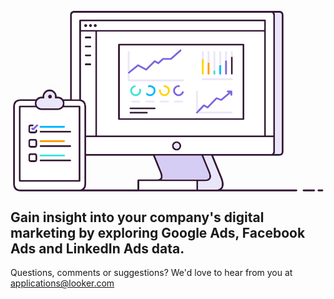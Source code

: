 <svg x="0px" y="0px" viewBox="0 0 870 500">
  <g transform="matrix( 1, 0, 0, 1, 0,0) ">
    <g>
      <g id="Layer0_0_FILL">
        <path fill="#351936" d="M753.9,13.7c0-7.9-4-11.9-11.9-11.9H176.6c-7.9,0-11.9,3.9-11.9,11.9v232.1h-19.4c-0.4-0.5-0.9-1-1.4-1.6 c-3.6-3.6-7.9-5.4-13-5.4h-3.2c0-0.1,0-0.2,0-0.3c0-5.4-1.9-10-5.8-13.8h-0.1c-3.8-3.9-8.4-5.8-13.8-5.8 c-5.4,0-10.1,1.9-13.8,5.8c-3.8,3.8-5.7,8.4-5.8,13.8c0,0.1,0,0.2,0,0.3h-3.2c-5,0-9.4,1.8-13,5.4c-0.5,0.5-1,1-1.4,1.6H28.5 c-14.1,0-21.1,7.1-21.2,21.2v211.9c0,14.1,7,21.1,21.1,21.1l324.5,0c0.1,0,0.2,0,0.3,0h214.1c0,0,0.1,0,0.1,0c0.2,0,0.4,0,0.6,0 h221.5c0.7,0,1.3-0.2,1.8-0.8c0.5-0.5,0.7-1.1,0.7-1.8c0-0.7-0.3-1.3-0.8-1.8c-0.5-0.5-1.1-0.7-1.8-0.8H583 c1.7-1.5,3-3.2,3.9-5.4c2.9-6,2.2-14.8-2-26.3c0,0,0-0.1,0-0.1l-25-61.3H742c7.9,0,11.9-3.9,11.9-11.8V13.7 M513.2,472.3V495 H355.6v-22.7h49.6c0,0,0.1,0,0.1,0H513.2 M730.5,13.7c0-2.8-0.5-5.1-1.5-6.9h13c4.6,0,6.9,2.3,6.9,6.9v376.4 c0,4.5-2.3,6.8-6.9,6.8h-13c1-1.8,1.5-4.1,1.5-6.8V13.7 M700.5,30.8v23.4H194.9V30.8H700.5 M700.5,59.2v286.4H239.2V59.2H700.5 M582.3,487.5c-2.2,4.5-7,7-14.5,7.4c-0.2,0-0.4,0-0.6,0h-49v-22.7H539c0,0,0.1,0,0.1,0c7.5-0.3,12.2-2.9,14-7.7 c1.9-4.3,1.2-10.6-2.1-18.9h0L533,402h21.3l25.9,63.1l-0.1-0.1C583.7,474.9,584.5,482.4,582.3,487.5 M546.3,447.6 c2.7,6.6,3.5,11.7,2.2,15.1c-1.4,2.9-4.6,4.4-9.6,4.6h-121c0.6-0.8,1.1-1.7,1.5-2.7c1.9-4.3,1.2-10.6-2.3-18.9h0L399.2,402h128.3 L546.3,447.6 M718.7,6.8c4.6,0,6.8,2.3,6.8,6.9v331.9h-20.1V28.3c0-0.7-0.2-1.3-0.7-1.8c-0.5-0.5-1.1-0.8-1.8-0.8H192.4 c-0.7,0-1.3,0.2-1.8,0.8c-0.5,0.5-0.7,1.1-0.8,1.8v217.6c-0.7,0-1.3-0.1-2.1-0.1h-18.1V13.7c0-4.6,2.3-6.9,6.9-6.9H718.7 M725.5,350.6v39.5c0,4.5-2.3,6.8-6.8,6.8H208.9v-46.4H725.5 M194.9,59.2h39.3v286.4h-25.3V267c0-11.5-4.7-18.4-14.1-20.5V59.2 M208.9,478.9V402h184.8l18.8,45.6c2.7,6.6,3.5,11.7,2.3,15.1c-1.4,2.8-4.5,4.4-9.5,4.6c0,0-0.1,0-0.1,0h-52 c-0.7,0-1.3,0.2-1.8,0.8c-0.5,0.5-0.8,1.1-0.8,1.8V495l-147.3,0C207.1,491.5,208.9,486.1,208.9,478.9 M125.1,243.9h5.9 c2.6,0,4.9,0.6,7,1.9c0.9,0.5,1.7,1.2,2.4,1.9v0.1c0.9,0.9,1.7,1.9,2.3,3c1.1,1.9,1.6,4.1,1.6,6.4v0c0,2.2-0.5,4.2-1.4,6 c-0.6,1.2-1.4,2.4-2.5,3.5c-0.6,0.6-1.2,1.1-1.8,1.5c-2.2,1.6-4.8,2.4-7.7,2.4H85.3c-2.9,0-5.4-0.8-7.7-2.4 c-0.6-0.5-1.2-1-1.8-1.5c-1.1-1.1-1.9-2.2-2.6-3.5c-0.9-1.8-1.3-3.8-1.3-6v0c0-2.4,0.5-4.5,1.6-6.4c0.6-1.1,1.3-2.1,2.3-3 l0.1-0.1c0.8-0.8,1.6-1.4,2.4-1.9c2.1-1.3,4.4-1.9,7-1.9h5.9c0.5,0,1-0.1,1.3-0.4c0.4-0.3,0.7-0.6,1-1.1c0.2-0.5,0.3-0.9,0.2-1.4 c-0.1-0.8-0.2-1.6-0.2-2.4c0-4,1.4-7.4,4.3-10.3v-0.1c2.8-2.9,6.3-4.3,10.3-4.3c4,0,7.4,1.4,10.3,4.3v0.1 c2.9,2.8,4.3,6.3,4.3,10.3c0,0.9,0,1.7-0.2,2.4c-0.1,0.5,0,0.9,0.2,1.4c0.2,0.4,0.5,0.8,0.9,1.1 C124.1,243.7,124.6,243.9,125.1,243.9 M149.3,257.3c0-2.3-0.4-4.5-1.1-6.4h39.6c0.7,0,1.4,0,2.1,0.1c1.8,0.1,3.5,0.5,5,0.9 c6.1,2,9.1,7.1,9.1,15.2v211.9c0,10.5-5.1,15.9-15.3,16.1H28.4c-10.7,0-16-5.4-16-16.1V267c0-10.8,5.4-16.2,16.2-16.2h39.6 c-0.7,2-1.1,4.1-1.1,6.4v0c0,2.1,0.3,4.1,0.9,6H25.5c-0.7,0-1.3,0.3-1.8,0.8c-0.5,0.5-0.8,1.1-0.8,1.8v205.5 c0,0.7,0.2,1.3,0.8,1.8c0.5,0.5,1.1,0.7,1.8,0.7h165.1c0.7,0,1.3-0.2,1.8-0.7c0.5-0.5,0.7-1.1,0.7-1.8V265.8 c0-0.7-0.2-1.3-0.7-1.8c-0.5-0.5-1.1-0.8-1.8-0.8h-42.3C149,261.4,149.3,259.4,149.3,257.3L149.3,257.3 M143.9,270.3L143.9,270.3 c0.7-0.7,1.2-1.3,1.8-2h42.6v200.5H28V268.3h42.5c0.5,0.7,1.1,1.4,1.8,2c3.6,3.6,7.9,5.4,13,5.4h45.6 C136.1,275.7,140.4,273.9,143.9,270.3 M164.9,417.5c0.7,0,1.3-0.2,1.8-0.7c0.5-0.5,0.7-1.1,0.7-1.8c0-0.7-0.2-1.3-0.7-1.8 c-0.5-0.5-1.1-0.7-1.8-0.8h-82c-0.7,0-1.3,0.3-1.8,0.8c-0.5,0.5-0.8,1-0.8,1.8c0,0.7,0.3,1.3,0.8,1.8c0.5,0.5,1.1,0.7,1.8,0.7 H164.9 M82.9,372.8c-0.7,0-1.3,0.3-1.8,0.8c-0.5,0.5-0.8,1.1-0.8,1.8s0.3,1.3,0.8,1.8c0.5,0.5,1.1,0.7,1.8,0.7h82 c0.7,0,1.3-0.2,1.8-0.7c0.5-0.5,0.7-1.1,0.7-1.8s-0.2-1.3-0.7-1.8c-0.5-0.5-1.1-0.8-1.8-0.8H82.9 M82.9,333 c-0.7,0-1.3,0.3-1.8,0.8c-0.5,0.5-0.8,1.1-0.8,1.8c0,0.7,0.3,1.3,0.8,1.8c0.5,0.5,1.1,0.7,1.8,0.7h82c0.7,0,1.3-0.2,1.8-0.7 c0.5-0.5,0.7-1.1,0.7-1.8c0-0.7-0.2-1.3-0.7-1.8c-0.5-0.5-1.1-0.8-1.8-0.8H82.9 M66.7,395H56.5c-4.8,0-7.2,2.4-7.2,7.1v10.2 c0,4.8,2.4,7.2,7.2,7.2h10.2c4.8,0,7.2-2.4,7.2-7.2v-10.2C73.8,397.3,71.5,395,66.7,395 M66.7,400c1.4,0,2.2,0.7,2.2,2.1v10.2 c0,1.5-0.7,2.2-2.2,2.2H56.5c-1.5,0-2.2-0.7-2.2-2.2v-10.2c0-1.4,0.7-2.1,2.2-2.1H66.7 M73.8,362.4c0-4.8-2.4-7.1-7.2-7.1H56.5 c-4.8,0-7.2,2.4-7.2,7.1v10.2c0,4.8,2.4,7.2,7.2,7.2h10.2c4.8,0,7.2-2.4,7.2-7.2V362.4 M66.7,360.3c1.4,0,2.2,0.7,2.2,2.1v10.2 c0,1.5-0.7,2.2-2.2,2.2H56.5c-1.5,0-2.2-0.7-2.2-2.2v-10.2c0-1.4,0.7-2.1,2.2-2.1H66.7 M63.1,316.3c-0.5-0.5-1.1-0.8-1.8-0.8 h-4.8c-4.8,0-7.2,2.4-7.2,7.2V333c0,4.8,2.4,7.1,7.2,7.1h10.2c4.8,0,7.2-2.4,7.2-7.1v-1c0-0.7-0.2-1.3-0.7-1.8 c-0.5-0.5-1.1-0.8-1.8-0.8s-1.3,0.3-1.8,0.8c-0.5,0.5-0.8,1.1-0.8,1.8v1c0,1.4-0.7,2.1-2.2,2.1H56.5c-1.5,0-2.2-0.7-2.2-2.1 v-10.3c0-1.4,0.7-2.2,2.2-2.2h4.8c0.7,0,1.3-0.2,1.8-0.7c0.5-0.5,0.7-1.1,0.7-1.8C63.8,317.4,63.6,316.8,63.1,316.3 M109.1,233.1 c-1.5,0-2.8,0.5-3.9,1.5c-1,1.1-1.5,2.4-1.5,3.9c0,1.5,0.5,2.8,1.5,3.9c1.1,1.1,2.4,1.6,3.9,1.6c1.5,0,2.8-0.5,3.8-1.6 c1.1-1,1.6-2.3,1.6-3.9c0-1.5-0.5-2.8-1.6-3.9C111.9,233.6,110.6,233.1,109.1,233.1 M222.3,147.6c-0.5-0.5-1.1-0.8-1.8-0.8h-12.8 c-0.7,0-1.3,0.3-1.8,0.8c-0.5,0.5-0.8,1.1-0.8,1.8s0.3,1.3,0.8,1.8c0.5,0.5,1.1,0.7,1.8,0.7h12.8c0.7,0,1.3-0.2,1.8-0.7 c0.5-0.5,0.7-1.1,0.7-1.8S222.8,148.1,222.3,147.6 M207.8,122.2c-0.7,0-1.3,0.3-1.8,0.8c-0.5,0.5-0.8,1.1-0.8,1.8 s0.3,1.3,0.8,1.8c0.5,0.5,1.1,0.7,1.8,0.7h12.8c0.7,0,1.3-0.2,1.8-0.7c0.5-0.5,0.7-1.1,0.7-1.8s-0.2-1.3-0.7-1.8 c-0.5-0.5-1.1-0.8-1.8-0.8H207.8 M207.8,97.4c-0.7,0-1.3,0.3-1.8,0.8c-0.5,0.5-0.8,1.1-0.8,1.8s0.3,1.3,0.8,1.8 c0.5,0.5,1.1,0.7,1.8,0.7h12.8c0.7,0,1.3-0.2,1.8-0.7c0.5-0.5,0.7-1.1,0.7-1.8s-0.2-1.3-0.7-1.8c-0.5-0.5-1.1-0.8-1.8-0.8H207.8 M220.5,72.7h-12.8c-0.7,0-1.3,0.3-1.8,0.8c-0.5,0.5-0.8,1.1-0.8,1.8s0.3,1.3,0.8,1.8c0.5,0.5,1.1,0.7,1.8,0.7h12.8 c0.7,0,1.3-0.2,1.8-0.7c0.5-0.5,0.7-1.1,0.7-1.8s-0.2-1.3-0.7-1.8C221.8,72.9,221.2,72.7,220.5,72.7 M458.8,361.9 c-3.5,0-6.5,1.2-9,3.6c0,0-0.1,0-0.1,0.1c-2.4,2.5-3.6,5.5-3.6,9c0,3.6,1.2,6.6,3.7,9.1c2.5,2.5,5.5,3.8,9,3.8 c3.6,0,6.6-1.2,9-3.8c0,0,0,0,0-0.1c2.5-2.4,3.7-5.4,3.8-9c0-3.5-1.3-6.5-3.8-9C465.3,363.1,462.3,361.9,458.8,361.9 M453.3,369.1c1.5-1.5,3.4-2.2,5.5-2.2c2.2,0,4,0.8,5.5,2.3c1.5,1.5,2.3,3.4,2.3,5.5c0,2.2-0.8,4-2.3,5.5c0,0,0,0,0,0 c-1.5,1.5-3.3,2.3-5.5,2.3c-2.1,0-4-0.8-5.5-2.3c-1.5-1.5-2.3-3.3-2.3-5.5C451,372.5,451.7,370.7,453.3,369.1 C453.2,369.1,453.3,369.1,453.3,369.1 M645.2,93.3c-0.5-0.5-1.1-0.7-1.8-0.8H299.6c-0.7,0-1.3,0.3-1.8,0.8 c-0.5,0.5-0.8,1-0.8,1.8v205.4c0,0.7,0.3,1.3,0.8,1.8c0.5,0.5,1,0.7,1.8,0.7h343.7c0.7,0,1.3-0.2,1.8-0.7 c0.5-0.5,0.7-1.1,0.7-1.8V95.1C645.8,94.3,645.6,93.8,645.2,93.3 M640.8,97.6V298H302.1V97.6H640.8 M613.8,130.5 c0-0.6-0.2-1.2-0.7-1.6c-0.5-0.5-1.1-0.8-1.8-0.8c-0.7,0-1.3,0.3-1.8,0.8c-0.5,0.5-0.7,1-0.8,1.6v44.8c0,0.7,0.3,1.3,0.8,1.8 c0.5,0.5,1.1,0.7,1.8,0.7c0.7,0,1.3-0.2,1.8-0.7c0.5-0.5,0.7-1.1,0.7-1.8V130.5 M331.3,280.4c-0.7,0-1.3,0.3-1.8,0.8 c-0.5,0.5-0.8,1-0.8,1.8s0.3,1.3,0.8,1.8c0.5,0.5,1.1,0.7,1.8,0.7h45.4c0.7,0,1.3-0.2,1.8-0.7c0.5-0.5,0.7-1.1,0.7-1.8 c0-0.7-0.2-1.3-0.7-1.8c-0.5-0.5-1.1-0.8-1.8-0.8H331.3 M329.3,269.3c-0.5,0.5-0.8,1.1-0.8,1.8c0,0.7,0.3,1.3,0.8,1.8 c0.5,0.5,1.1,0.7,1.8,0.7h67.1c0.7,0,1.3-0.2,1.8-0.7c0.5-0.5,0.7-1.1,0.7-1.8c0-0.7-0.2-1.3-0.7-1.8c-0.5-0.5-1.1-0.8-1.8-0.8 H331C330.3,268.5,329.7,268.8,329.3,269.3 M229.8,42.3c0,1.2,0.4,2.2,1.2,3c0.8,0.8,1.9,1.3,3.1,1.3c1.2,0,2.2-0.4,3-1.3 s1.3-1.8,1.3-3c0-1.2-0.4-2.2-1.3-3c-0.8-0.8-1.8-1.3-3-1.3c-1.2,0-2.2,0.4-3.1,1.3C230.2,40,229.8,41,229.8,42.3 M217.9,45.3 c0.8,0.8,1.8,1.3,3,1.3c1.2,0,2.2-0.4,3-1.3c0.9-0.8,1.3-1.8,1.3-3c0-1.2-0.4-2.2-1.3-3c-0.8-0.8-1.8-1.3-3-1.3 c-1.2,0-2.2,0.4-3,1.3c-0.8,0.8-1.2,1.8-1.3,3C216.6,43.4,217,44.4,217.9,45.3 M210.8,45.3c0.8-0.8,1.3-1.8,1.3-3 c0-1.2-0.4-2.2-1.3-3c-0.8-0.8-1.8-1.3-3-1.3c-1.2,0-2.2,0.4-3.1,1.3c-0.8,0.8-1.3,1.8-1.3,3c0,1.2,0.4,2.2,1.3,3 c0.8,0.8,1.9,1.3,3.1,1.3C208.9,46.5,209.9,46.1,210.8,45.3 M838.6,500c0.7,0,1.3-0.2,1.8-0.7c0.5-0.5,0.7-1.1,0.7-1.8 c0-0.7-0.2-1.3-0.7-1.8c-0.5-0.5-1.1-0.7-1.8-0.8h-29c-0.7,0-1.3,0.3-1.8,0.8c-0.5,0.5-0.8,1-0.8,1.8c0,0.7,0.2,1.3,0.8,1.8 c0.5,0.5,1,0.7,1.8,0.7H838.6 M861.3,495h-10.7c-0.7,0-1.3,0.3-1.8,0.8c-0.5,0.5-0.8,1-0.8,1.8c0,0.7,0.2,1.3,0.8,1.8 c0.5,0.5,1,0.7,1.8,0.7h10.7c0.7,0,1.3-0.2,1.8-0.7c0.5-0.5,0.7-1.1,0.7-1.8c0-0.7-0.2-1.3-0.7-1.8 C862.5,495.2,862,495,861.3,495z"/>
        <path fill="#FFFFFF" d="M143.9,270.3L143.9,270.3c-3.6,3.6-7.9,5.5-13,5.5H85.3c-5.1,0-9.4-1.8-13-5.4c-0.6-0.6-1.2-1.3-1.8-2H28 v200.5h160.1V268.3h-42.6C145.1,269,144.6,269.6,143.9,270.3 M61.3,315.5c0.7,0,1.3,0.3,1.8,0.8c0.5,0.5,0.7,1.1,0.7,1.8 c0,0.7-0.2,1.3-0.7,1.8c-0.5,0.5-1.1,0.7-1.8,0.7h-4.8c-1.5,0-2.2,0.7-2.2,2.2V333c0,1.4,0.7,2.1,2.2,2.1h10.2 c1.4,0,2.2-0.7,2.2-2.1v-1c0-0.7,0.3-1.3,0.8-1.8c0.5-0.5,1.1-0.8,1.8-0.8s1.3,0.3,1.8,0.8c0.5,0.5,0.7,1.1,0.7,1.8v1 c0,4.8-2.4,7.1-7.2,7.1H56.5c-4.8,0-7.2-2.4-7.2-7.1v-10.3c0-4.8,2.4-7.2,7.2-7.2H61.3 M66.7,355.3c4.8,0,7.2,2.4,7.2,7.1v10.2 c0,4.8-2.4,7.2-7.2,7.2H56.5c-4.8,0-7.2-2.4-7.2-7.2v-10.2c0-4.8,2.4-7.1,7.2-7.1H66.7 M56.5,395h10.2c4.8,0,7.2,2.4,7.2,7.1 v10.2c0,4.8-2.4,7.2-7.2,7.2H56.5c-4.8,0-7.2-2.4-7.2-7.2v-10.2C49.3,397.3,51.7,395,56.5,395 M149.6,323.6 c-0.5,0.5-1.1,0.7-1.8,0.7H82.9c-0.7,0-1.3-0.2-1.8-0.7c-0.5-0.5-0.8-1.1-0.8-1.8s0.3-1.3,0.8-1.8c0.5-0.5,1.1-0.8,1.8-0.8h64.9 c0.7,0,1.3,0.3,1.8,0.8c0.5,0.5,0.7,1,0.7,1.8S150.1,323.1,149.6,323.6 M81.2,333.8c0.5-0.5,1.1-0.8,1.8-0.8h82 c0.7,0,1.3,0.3,1.8,0.8c0.5,0.5,0.7,1.1,0.7,1.8c0,0.7-0.2,1.3-0.7,1.8c-0.5,0.5-1.1,0.7-1.8,0.7h-82c-0.7,0-1.3-0.2-1.8-0.7 c-0.5-0.5-0.8-1.1-0.8-1.8C80.4,334.9,80.7,334.3,81.2,333.8 M81.2,373.5c0.5-0.5,1.1-0.8,1.8-0.8h82c0.7,0,1.3,0.3,1.8,0.8 c0.5,0.5,0.7,1.1,0.7,1.8s-0.2,1.3-0.7,1.8c-0.5,0.5-1.1,0.7-1.8,0.7h-82c-0.7,0-1.3-0.2-1.8-0.7c-0.5-0.5-0.8-1.1-0.8-1.8 S80.7,374,81.2,373.5 M81.2,359.8c0.5-0.5,1.1-0.8,1.8-0.8h64.9c0.7,0,1.3,0.2,1.8,0.8c0.5,0.5,0.7,1.1,0.7,1.8 c0,0.7-0.2,1.3-0.7,1.8c-0.5,0.5-1.1,0.7-1.8,0.7H82.9c-0.7,0-1.3-0.2-1.8-0.7c-0.5-0.5-0.8-1.1-0.8-1.8 C80.4,360.9,80.7,360.3,81.2,359.8 M166.7,416.8c-0.5,0.5-1.1,0.7-1.8,0.7h-82c-0.7,0-1.3-0.2-1.8-0.7c-0.5-0.5-0.8-1.1-0.8-1.8 c0-0.7,0.3-1.3,0.8-1.8c0.5-0.5,1.1-0.7,1.8-0.8h82c0.7,0,1.3,0.3,1.8,0.8c0.5,0.5,0.7,1,0.7,1.8 C167.4,415.6,167.2,416.3,166.7,416.8 M149.6,403c-0.5,0.5-1.1,0.7-1.8,0.7H82.9c-0.7,0-1.3-0.2-1.8-0.7 c-0.5-0.5-0.8-1.1-0.8-1.8c0-0.7,0.3-1.3,0.8-1.8c0.5-0.5,1.1-0.7,1.8-0.8h64.9c0.7,0,1.3,0.3,1.8,0.8c0.5,0.5,0.7,1,0.7,1.8 C150.3,401.9,150.1,402.5,149.6,403 M72.1,316c0.5-0.5,1-0.8,1.8-0.8c0.7,0,1.3,0.3,1.8,0.8c0.5,0.5,0.8,1.1,0.8,1.8 c0,0.7-0.2,1.3-0.7,1.8l-11.2,11.2c-0.5,0.5-1.1,0.8-1.8,0.8s-1.3-0.2-1.8-0.7l-2.6-2.5c-0.5-0.5-0.8-1.1-0.8-1.8 c0-0.7,0.2-1.3,0.8-1.8c0.5-0.5,1-0.8,1.8-0.8s1.3,0.3,1.8,0.8l0.8,0.8L72.1,316 M68.8,402.1c0-1.4-0.7-2.1-2.2-2.1H56.5 c-1.5,0-2.2,0.7-2.2,2.1v10.2c0,1.5,0.7,2.2,2.2,2.2h10.2c1.4,0,2.2-0.7,2.2-2.2V402.1 M68.8,362.4c0-1.4-0.7-2.1-2.2-2.1H56.5 c-1.5,0-2.2,0.7-2.2,2.1v10.2c0,1.5,0.7,2.2,2.2,2.2h10.2c1.4,0,2.2-0.7,2.2-2.2V362.4 M148.2,250.8c0.7,2,1.1,4.1,1.1,6.4v0 c0,2.1-0.3,4.1-0.9,6h42.3c0.7,0,1.3,0.3,1.8,0.8c0.5,0.5,0.7,1.1,0.7,1.8v205.5c0,0.7-0.2,1.3-0.7,1.8c-0.5,0.5-1.1,0.7-1.8,0.7 H25.5c-0.7,0-1.3-0.2-1.8-0.7c-0.5-0.5-0.8-1.1-0.8-1.8V265.8c0-0.7,0.2-1.3,0.8-1.8c0.5-0.5,1.1-0.8,1.8-0.8h42.4 c-0.6-1.9-0.9-3.9-0.9-6v0c0-2.3,0.4-4.5,1.1-6.4H28.5c-10.8,0-16.2,5.4-16.2,16.2v211.9c0,10.7,5.3,16.1,16,16.1h160.3 c10.2-0.3,15.3-5.7,15.3-16.1V267c0-8.1-3-13.2-9.1-15.2c-1.5-0.5-3.2-0.8-5-0.9c-0.7,0-1.3-0.1-2.1-0.1H148.2 M234.2,59.2h-39.3 v187.3c9.4,2.1,14.1,9,14.1,20.5v78.6h25.3V59.2 M207.8,72.7h12.8c0.7,0,1.3,0.3,1.8,0.8c0.5,0.5,0.7,1.1,0.7,1.8 s-0.2,1.3-0.7,1.8c-0.5,0.5-1.1,0.7-1.8,0.7h-12.8c-0.7,0-1.3-0.2-1.8-0.7c-0.5-0.5-0.8-1.1-0.8-1.8s0.3-1.3,0.8-1.8 C206.5,72.9,207.1,72.7,207.8,72.7 M206,98.2c0.5-0.5,1.1-0.8,1.8-0.8h12.8c0.7,0,1.3,0.3,1.8,0.8c0.5,0.5,0.7,1.1,0.7,1.8 s-0.2,1.3-0.7,1.8c-0.5,0.5-1.1,0.7-1.8,0.7h-12.8c-0.7,0-1.3-0.2-1.8-0.7c-0.5-0.5-0.8-1.1-0.8-1.8S205.5,98.6,206,98.2 M206,122.9c0.5-0.5,1.1-0.8,1.8-0.8h12.8c0.7,0,1.3,0.3,1.8,0.8c0.5,0.5,0.7,1.1,0.7,1.8s-0.2,1.3-0.7,1.8 c-0.5,0.5-1.1,0.7-1.8,0.7h-12.8c-0.7,0-1.3-0.2-1.8-0.7c-0.5-0.5-0.8-1.1-0.8-1.8S205.5,123.4,206,122.9 M220.5,146.9 c0.7,0,1.3,0.3,1.8,0.8c0.5,0.5,0.7,1.1,0.7,1.8s-0.2,1.3-0.7,1.8c-0.5,0.5-1.1,0.7-1.8,0.7h-12.8c-0.7,0-1.3-0.2-1.8-0.7 c-0.5-0.5-0.8-1.1-0.8-1.8s0.3-1.3,0.8-1.8c0.5-0.5,1.1-0.8,1.8-0.8H220.5 M725.5,390.1v-39.5H208.9V397h509.8 C723.3,397,725.5,394.7,725.5,390.1 M449.7,365.5c2.5-2.4,5.5-3.6,9-3.6c3.6,0,6.6,1.2,9,3.7c2.5,2.5,3.7,5.5,3.8,9 c0,3.6-1.3,6.6-3.8,9c0,0,0,0.1,0,0.1c-2.4,2.5-5.4,3.8-9,3.8c-3.5,0-6.5-1.2-9-3.8c-2.5-2.5-3.7-5.5-3.7-9.1 C446,371.1,447.2,368.1,449.7,365.5C449.6,365.6,449.7,365.5,449.7,365.5 M725.5,13.7c0-4.6-2.3-6.9-6.8-6.9H176.6 c-4.6,0-6.9,2.3-6.9,6.9v232.1h18.1c0.7,0,1.4,0,2.1,0.1V28.3c0-0.7,0.3-1.3,0.8-1.8c0.5-0.5,1.1-0.8,1.8-0.8H703 c0.7,0,1.3,0.2,1.8,0.8c0.5,0.5,0.7,1.1,0.7,1.8v317.3h20.1V13.7 M700.5,345.6V59.2H239.2v286.4H700.5 M643.3,92.6 c0.7,0,1.3,0.3,1.8,0.8c0.5,0.5,0.7,1,0.7,1.8v205.4c0,0.7-0.2,1.3-0.7,1.8c-0.5,0.5-1.1,0.7-1.8,0.7H299.6 c-0.7,0-1.3-0.2-1.8-0.7c-0.5-0.5-0.8-1.1-0.8-1.8V95.1c0-0.7,0.3-1.3,0.8-1.8c0.5-0.5,1-0.7,1.8-0.8H643.3 M640.8,298V97.6 H302.1V298H640.8 M398,138.1c0.6-0.1,1.1,0,1.6,0.3l8,4.9l12.1-10.7c0.5-0.4,1-0.7,1.6-0.7H442l25.6-22.7 c0.5-0.5,1.1-0.7,1.8-0.6c0.7,0,1.3,0.3,1.8,0.8c0.4,0.5,0.6,1.1,0.6,1.8c0,0.7-0.3,1.3-0.9,1.8l-26.3,23.4 c-0.5,0.4-1,0.6-1.6,0.6h-20.6l-12.7,11.3c-0.4,0.4-0.9,0.6-1.5,0.7c-0.6,0.1-1.1-0.1-1.5-0.4l-8-4.9l-22.3,22 c-0.4,0.4-0.9,0.6-1.4,0.7c-0.6,0.1-1.1,0-1.5-0.3l-21-11.2L329,173.8v17.6h147.8c0.7,0,1.3,0.2,1.8,0.8c0.5,0.5,0.7,1.1,0.7,1.8 s-0.2,1.3-0.7,1.8c-0.5,0.5-1.1,0.7-1.8,0.7H326.5c-0.7,0-1.3-0.2-1.8-0.7c-0.5-0.5-0.8-1.1-0.8-1.8v-78.2c0-0.7,0.3-1.3,0.8-1.8 c0.5-0.5,1.1-0.8,1.8-0.8c0.7,0,1.3,0.2,1.8,0.8c0.5,0.5,0.7,1.1,0.7,1.8v51.7l21.6-17.4c0.4-0.3,0.8-0.5,1.3-0.5 c0.5-0.1,1,0,1.5,0.3l20.9,11.1l22.3-22.1C396.9,138.3,397.4,138.1,398,138.1 M529,188.4c0.5-0.5,1-0.7,1.8-0.8h81.4 c0.7,0,1.3,0.3,1.8,0.8c0.5,0.5,0.7,1.1,0.7,1.8s-0.2,1.3-0.7,1.8c-0.5,0.5-1.1,0.7-1.8,0.7h-81.4c-0.7,0-1.3-0.2-1.8-0.7 c-0.5-0.5-0.8-1.1-0.8-1.8S528.5,188.8,529,188.4 M609.7,221.8c0.1,0,0.3,0,0.4,0l1.4,0.6c0.1,0,0.1,0.1,0.3,0.2 c0.3,0.3,0.5,0.6,0.6,1c0.1,0.3,0.1,0.6,0.1,0.9v9.4c0,0.7-0.2,1.3-0.7,1.8c-0.5,0.5-1.1,0.7-1.8,0.7c-0.7,0-1.3-0.2-1.8-0.7 c-0.5-0.5-0.8-1.1-0.8-1.8v-4.2l-23.6,20.1c-0.4,0.3-0.8,0.5-1.2,0.6c-0.5,0.1-0.9,0-1.3-0.1l-11.3-4.4l-23.7,24.5 c-0.4,0.4-0.9,0.6-1.5,0.8c-0.6,0.1-1.1,0-1.5-0.3l-8.5-4.8L521,280.1h89.8c0.7,0,1.3,0.3,1.8,0.8c0.5,0.5,0.7,1,0.7,1.8 s-0.2,1.3-0.7,1.8c-0.5,0.5-1.1,0.7-1.8,0.7h-95.5H515c-0.7,0-1.3-0.2-1.8-0.7c-0.5-0.5-0.8-1.1-0.8-1.8v-0.1v-57.4 c0-0.7,0.3-1.3,0.8-1.8c0.5-0.5,1-0.8,1.8-0.8c0.7,0,1.3,0.2,1.8,0.8c0.5,0.5,0.7,1.1,0.7,1.8v51.3l15-15.4 c0.4-0.4,0.9-0.6,1.5-0.7c0.6-0.1,1.1,0,1.6,0.3l8.5,4.9l23.5-24.3c0.3-0.4,0.8-0.6,1.3-0.8c0.5-0.1,1-0.1,1.5,0.1l11.4,4.4 l21.5-18.3h-2.8c-0.7,0-1.3-0.2-1.8-0.7c-0.5-0.5-0.8-1.1-0.8-1.8s0.3-1.3,0.8-1.8c0.5-0.5,1-0.8,1.8-0.8H609.7 M467.3,208.2 c0.4,0.5,0.6,1.1,0.6,1.8c-0.1,0.7-0.4,1.2-0.9,1.7c-0.5,0.4-1.1,0.6-1.9,0.6c-0.2,0-0.5-0.1-0.8-0.1c-2.7,0-5.1,1-7,2.9 c-2,1.9-3,4.3-3,7c0,2.7,1,5.1,2.9,7h0.1c1.9,2,4.3,3,7,3c2.7,0,5-1,6.9-3c0,0,0.1,0,0.1,0c1.1-1.1,1.9-2.3,2.4-3.7 c0.2-0.7,0.6-1.1,1.3-1.4c0.6-0.3,1.3-0.3,2-0.1c0.6,0.2,1.1,0.7,1.4,1.3c0.3,0.6,0.3,1.3,0.1,2c-0.7,2.1-1.9,3.9-3.6,5.5 c0,0,0,0.1,0,0.1c-2.9,2.9-6.4,4.4-10.5,4.4c-4.1,0-7.6-1.5-10.6-4.4v-0.1c-2.9-2.9-4.4-6.4-4.4-10.5s1.5-7.6,4.4-10.5 c2.9-2.9,6.4-4.4,10.6-4.4c0.4,0,0.8,0,1.3,0.1C466.3,207.4,466.8,207.7,467.3,208.2 M432,215.1c-1.9-1.9-4.1-2.8-6.8-2.9 c-0.7,0-1.3-0.3-1.8-0.8s-0.7-1.1-0.7-1.8c0-0.7,0.3-1.3,0.8-1.8c0.5-0.5,1-0.7,1.8-0.7c4,0.1,7.4,1.5,10.2,4.4h0.1 c2.9,2.9,4.4,6.4,4.4,10.5c0,4.1-1.5,7.6-4.4,10.5c0,0,0,0.1-0.1,0.1c-2.9,2.9-6.4,4.4-10.5,4.4c-4.1,0-7.6-1.5-10.5-4.4 c-2.9-2.9-4.4-6.4-4.4-10.6c0-0.4,0-0.8,0.1-1.1c0.1-0.7,0.4-1.3,0.9-1.7c0.5-0.4,1.2-0.6,1.9-0.5c0.7,0.1,1.2,0.4,1.6,0.9 c0.4,0.5,0.6,1.1,0.6,1.9c0,0.2-0.1,0.4-0.1,0.6c0,2.7,1,5.1,2.9,7c2,2,4.3,3,7,3c2.7,0,5.1-1,7-3c0,0,0,0,0,0c2-1.9,3-4.2,3-7 C435,219.4,434,217.1,432,215.1L432,215.1 M434.8,249.8c0.7,0,1.3,0.3,1.8,0.8c0.5,0.5,0.7,1.1,0.7,1.8s-0.2,1.3-0.7,1.8 c-0.5,0.5-1.1,0.7-1.8,0.7h-19.9c-0.7,0-1.3-0.2-1.8-0.7c-0.5-0.5-0.8-1.1-0.8-1.8s0.3-1.3,0.8-1.8c0.5-0.5,1-0.8,1.8-0.8H434.8 M474,249.8c0.7,0,1.3,0.3,1.8,0.8c0.5,0.5,0.7,1.1,0.7,1.8c0,0.7-0.2,1.3-0.7,1.8c-0.5,0.5-1.1,0.7-1.8,0.7h-19.8 c-0.7,0-1.3-0.2-1.8-0.7c-0.5-0.5-0.7-1.1-0.8-1.8c0-0.7,0.3-1.3,0.8-1.8c0.5-0.5,1-0.8,1.8-0.8H474 M385.6,207.2 c4.1,0,7.6,1.5,10.5,4.4h0.1c2.9,2.9,4.4,6.4,4.4,10.5c0,4.1-1.5,7.6-4.4,10.5c0,0,0,0.1-0.1,0.1c-2.9,2.9-6.4,4.4-10.5,4.4 c-3.9,0-7.3-1.3-10.1-4c-0.5-0.5-0.8-1.1-0.8-1.8c0-0.7,0.2-1.3,0.7-1.8c0.5-0.5,1-0.8,1.7-0.8c0.7,0,1.3,0.2,1.8,0.7 c1.9,1.8,4.2,2.7,6.8,2.7c2.7,0,5-1,7-3c0,0,0,0,0,0c2-1.9,3-4.2,3-7c0-2.7-1-5.1-3-7v0c-1.9-1.9-4.3-2.9-7-2.9 c-0.9,0-1.8,0.1-2.6,0.4c-0.7,0.2-1.3,0.1-1.9-0.2c-0.6-0.4-1-0.9-1.2-1.5c-0.2-0.7-0.1-1.3,0.3-1.9c0.3-0.6,0.8-1,1.5-1.2 C382.9,207.4,384.3,207.2,385.6,207.2 M344.8,207.9c0.5,0.4,0.9,0.9,1,1.6s0,1.3-0.4,1.9c-0.4,0.5-0.9,0.9-1.6,1 c-1.9,0.4-3.6,1.3-5,2.8c-2,1.9-3,4.3-3,7c0,2.7,1,5.1,2.9,7h0.1c1.9,2,4.3,3,7,3c2.7,0,5-1,6.9-3h0.1c1.9-1.9,2.9-4.3,2.9-7 c0-0.8-0.1-1.6-0.3-2.3c-0.1-0.7,0-1.3,0.4-1.9c0.4-0.6,0.9-1,1.6-1.1c0.7-0.1,1.3,0,1.9,0.3c0.6,0.4,1,0.9,1.1,1.6 c0.2,1.1,0.4,2.2,0.4,3.4c0,4.1-1.5,7.6-4.4,10.5c0,0,0,0,0,0.1c-2.9,2.9-6.4,4.4-10.5,4.4c-4.1,0-7.6-1.5-10.6-4.4v-0.1 c-2.9-2.9-4.4-6.4-4.4-10.5s1.5-7.6,4.4-10.5c2.2-2.2,4.8-3.6,7.7-4.1C343.5,207.4,344.1,207.5,344.8,207.9 M355.4,249.8 c0.7,0,1.3,0.3,1.8,0.8c0.5,0.5,0.7,1.1,0.7,1.8s-0.2,1.3-0.7,1.8c-0.5,0.5-1.1,0.7-1.8,0.7h-19.9c-0.7,0-1.3-0.2-1.8-0.7 c-0.5-0.5-0.8-1.1-0.8-1.8s0.3-1.3,0.8-1.8c0.5-0.5,1.1-0.8,1.8-0.8H355.4 M328.5,271c0-0.7,0.3-1.3,0.8-1.8 c0.5-0.5,1.1-0.8,1.8-0.8h67.1c0.7,0,1.3,0.3,1.8,0.8c0.5,0.5,0.7,1.1,0.7,1.8c0,0.7-0.2,1.3-0.7,1.8c-0.5,0.5-1.1,0.7-1.8,0.7 H331c-0.7,0-1.3-0.2-1.8-0.7C328.8,272.4,328.5,271.8,328.5,271 M329.5,281.1c0.5-0.5,1.1-0.8,1.8-0.8h45.4 c0.7,0,1.3,0.3,1.8,0.8c0.5,0.5,0.7,1,0.7,1.8c0,0.7-0.2,1.3-0.7,1.8c-0.5,0.5-1.1,0.7-1.8,0.7h-45.4c-0.7,0-1.3-0.2-1.8-0.7 c-0.5-0.5-0.8-1.1-0.8-1.8S329,281.6,329.5,281.1 M395.4,249.8c0.7,0,1.3,0.3,1.8,0.8c0.5,0.5,0.7,1.1,0.7,1.8s-0.2,1.3-0.7,1.8 c-0.5,0.5-1.1,0.7-1.8,0.7h-19.9c-0.7,0-1.3-0.2-1.8-0.7c-0.5-0.5-0.8-1.1-0.8-1.8s0.3-1.3,0.8-1.8c0.5-0.5,1.1-0.8,1.8-0.8 H395.4 M563.2,112.9c0.7,0,1.3,0.3,1.8,0.8c0.5,0.5,0.7,1.1,0.7,1.8v53v6.9c0,0.7-0.2,1.3-0.7,1.8c-0.5,0.5-1.1,0.7-1.8,0.7 s-1.3-0.2-1.8-0.7c-0.5-0.5-0.8-1.1-0.8-1.8v-6.9v-53c0-0.7,0.3-1.3,0.8-1.8C561.9,113.2,562.5,112.9,563.2,112.9 M548.9,113.7 c0.5,0.5,0.7,1.1,0.7,1.8v31.2v28.7c0,0.7-0.2,1.3-0.7,1.8c-0.5,0.5-1.1,0.7-1.8,0.7s-1.3-0.2-1.8-0.7c-0.5-0.5-0.8-1.1-0.8-1.8 v-28.7v-31.2c0-0.7,0.3-1.3,0.8-1.8c0.5-0.5,1-0.8,1.8-0.8S548.4,113.2,548.9,113.7 M531,112.9c0.7,0,1.3,0.3,1.8,0.8 c0.5,0.5,0.7,1.1,0.7,1.8v21.8v38.1c0,0.7-0.2,1.3-0.7,1.8c-0.5,0.5-1.1,0.7-1.8,0.7c-0.7,0-1.3-0.2-1.8-0.7 c-0.5-0.5-0.8-1.1-0.8-1.8v-38.1v-21.8c0-0.7,0.3-1.3,0.8-1.8C529.8,113.2,530.4,112.9,531,112.9 M608.8,115.4 c0-0.7,0.3-1.3,0.8-1.8c0.5-0.5,1.1-0.8,1.8-0.8c0.7,0,1.3,0.3,1.8,0.8c0.5,0.5,0.7,1.1,0.7,1.8v15.1v44.8c0,0.7-0.2,1.3-0.7,1.8 c-0.5,0.5-1.1,0.7-1.8,0.7c-0.7,0-1.3-0.2-1.8-0.7c-0.5-0.5-0.8-1.1-0.8-1.8v-44.8V115.4 M592.8,115.4c0-0.7,0.3-1.3,0.8-1.8 c0.5-0.5,1-0.8,1.8-0.8s1.3,0.3,1.8,0.8c0.5,0.5,0.7,1.1,0.7,1.8v25.3v34.6c0,0.7-0.2,1.3-0.7,1.8c-0.5,0.5-1.1,0.7-1.8,0.7 s-1.3-0.2-1.8-0.7c-0.5-0.5-0.8-1.1-0.8-1.8v-34.6V115.4 M576.7,115.4c0-0.7,0.3-1.3,0.8-1.8c0.5-0.5,1-0.8,1.8-0.8 c0.7,0,1.3,0.3,1.8,0.8c0.5,0.5,0.7,1.1,0.7,1.8v37.8v22c0,0.7-0.2,1.3-0.7,1.8c-0.5,0.5-1.1,0.7-1.8,0.7c-0.7,0-1.3-0.2-1.8-0.7 c-0.5-0.5-0.8-1.1-0.8-1.8v-22V115.4 M700.5,54.2V30.8H194.9v23.4H700.5 M212,42.3c0,1.2-0.4,2.2-1.3,3s-1.8,1.3-3,1.3 c-1.2,0-2.2-0.4-3.1-1.3c-0.8-0.8-1.3-1.8-1.3-3c0-1.2,0.4-2.2,1.3-3c0.8-0.8,1.9-1.3,3.1-1.3c1.2,0,2.2,0.4,3,1.3 C211.6,40,212,41,212,42.3 M220.9,46.5c-1.2,0-2.2-0.4-3-1.3c-0.8-0.8-1.2-1.8-1.3-3c0-1.2,0.4-2.2,1.3-3c0.8-0.8,1.8-1.3,3-1.3 c1.2,0,2.2,0.4,3,1.3c0.9,0.8,1.3,1.8,1.3,3c0,1.2-0.4,2.2-1.3,3C223.1,46.1,222.1,46.5,220.9,46.5 M230.9,45.3 c-0.8-0.8-1.2-1.8-1.2-3c0-1.2,0.4-2.2,1.2-3c0.8-0.8,1.9-1.3,3.1-1.3c1.2,0,2.2,0.4,3,1.3c0.8,0.8,1.3,1.8,1.3,3 c0,1.2-0.4,2.2-1.3,3s-1.8,1.3-3,1.3C232.8,46.5,231.8,46.1,230.9,45.3 M513.2,495v-22.7H405.4c0,0-0.1,0-0.1,0h-49.6V495H513.2z "/>
        <path fill="#7E64E0" d="M73.8,315.3c-0.7,0-1.3,0.3-1.8,0.8l-9.4,9.4l-0.8-0.8c-0.5-0.5-1.1-0.8-1.8-0.8s-1.3,0.3-1.8,0.8 c-0.5,0.5-0.8,1-0.8,1.8c0,0.7,0.2,1.3,0.8,1.8l2.6,2.5c0.5,0.5,1,0.7,1.8,0.7s1.3-0.3,1.8-0.8l11.2-11.2 c0.5-0.5,0.7-1.1,0.7-1.8c0-0.7-0.3-1.3-0.8-1.8C75.1,315.5,74.5,315.3,73.8,315.3 M593.5,139.1c-0.5,0.5-0.7,1-0.8,1.6v34.6 c0,0.7,0.3,1.3,0.8,1.8c0.5,0.5,1,0.7,1.8,0.7s1.3-0.2,1.8-0.7c0.5-0.5,0.7-1.1,0.7-1.8v-34.6c0-0.6-0.2-1.2-0.7-1.6 c-0.5-0.5-1.1-0.8-1.8-0.8S594,138.6,593.5,139.1 M467.9,210c0.1-0.7-0.1-1.3-0.6-1.8c-0.5-0.5-1-0.8-1.7-0.9 c-0.4-0.1-0.8-0.1-1.3-0.1c-4.1,0-7.7,1.5-10.6,4.4c-2.9,2.9-4.4,6.4-4.4,10.5s1.5,7.6,4.4,10.5v0.1c2.9,2.9,6.5,4.4,10.6,4.4 c4.1,0,7.6-1.5,10.5-4.4c0,0,0,0,0-0.1c1.7-1.6,2.9-3.5,3.6-5.5c0.2-0.7,0.1-1.3-0.1-2c-0.3-0.6-0.8-1-1.4-1.3 c-0.7-0.2-1.3-0.2-2,0.1c-0.6,0.3-1,0.8-1.3,1.4c-0.5,1.4-1.3,2.6-2.4,3.7c0,0,0,0-0.1,0c-1.9,2-4.2,3-6.9,3c-2.7,0-5.1-1-7-3 h-0.1c-1.9-1.9-2.9-4.3-2.9-7c0-2.7,1-5.1,3-7c1.9-2,4.3-2.9,7-2.9c0.3,0,0.5,0,0.8,0.1c0.7,0.1,1.3-0.1,1.9-0.6 C467.5,211.2,467.8,210.7,467.9,210 M610,221.8c-0.1,0-0.3,0-0.4,0h-9.5c-0.7,0-1.3,0.3-1.8,0.8c-0.5,0.5-0.8,1.1-0.8,1.8 s0.3,1.3,0.8,1.8c0.5,0.5,1,0.7,1.8,0.7h2.8l-21.5,18.3l-11.4-4.4c-0.5-0.2-1-0.2-1.5-0.1c-0.5,0.1-0.9,0.4-1.3,0.8L544,265.5 l-8.5-4.9c-0.5-0.3-1-0.4-1.6-0.3c-0.6,0.1-1,0.3-1.5,0.7l-15,15.4l-4.3,4.4c-0.5,0.5-0.7,1-0.7,1.6v0.1c0,0.7,0.3,1.3,0.8,1.8 c0.5,0.5,1.1,0.7,1.8,0.7h0.2c0.6,0,1.2-0.3,1.6-0.8l4.2-4.3l13.8-14.1l8.5,4.8c0.5,0.3,1,0.4,1.5,0.3c0.6-0.1,1.1-0.4,1.5-0.8 l23.7-24.5l11.3,4.4c0.4,0.2,0.9,0.2,1.3,0.1c0.4-0.1,0.8-0.3,1.2-0.6l23.6-20.1v4.2c0,0.7,0.3,1.3,0.8,1.8 c0.5,0.5,1,0.7,1.8,0.7c0.7,0,1.3-0.2,1.8-0.7c0.5-0.5,0.7-1.1,0.7-1.8v-9.4c0-0.3,0-0.6-0.1-0.9c-0.1-0.4-0.3-0.7-0.6-1 c-0.1-0.1-0.2-0.2-0.3-0.2L610,221.8 M399.6,138.4c-0.5-0.3-1-0.4-1.6-0.3c-0.6,0.1-1.1,0.3-1.5,0.7l-22.3,22.1l-20.9-11.1 c-0.5-0.2-1-0.3-1.5-0.3c-0.5,0-0.9,0.2-1.3,0.5L329,167.4l-4,3.3c-0.5,0.4-0.8,1-0.9,1.7c-0.1,0.7,0.1,1.3,0.5,1.8 c0.4,0.5,1,0.8,1.7,0.9c0.7,0.1,1.3-0.1,1.9-0.6l0.9-0.8l23.5-18.9l21,11.2c0.5,0.3,1,0.4,1.5,0.3c0.5-0.1,1-0.3,1.4-0.7l22.3-22 l8,4.9c0.5,0.3,1,0.4,1.5,0.4c0.5-0.1,1-0.3,1.5-0.7l12.7-11.3h20.6c0.6,0,1.2-0.2,1.6-0.6l26.3-23.4c0.5-0.5,0.8-1,0.9-1.8 c0-0.7-0.2-1.3-0.6-1.8c-0.5-0.5-1-0.8-1.8-0.8c-0.7,0-1.3,0.2-1.8,0.6L442,131.9h-20.6c-0.6,0-1.2,0.2-1.6,0.7l-12.1,10.7 L399.6,138.4z"/>
        <path fill="#3DE2DA" d="M147.8,403.7c0.7,0,1.3-0.2,1.8-0.7c0.5-0.5,0.7-1.1,0.7-1.8c0-0.7-0.2-1.3-0.7-1.8 c-0.5-0.5-1.1-0.7-1.8-0.8H82.9c-0.7,0-1.3,0.3-1.8,0.8c-0.5,0.5-0.8,1-0.8,1.8c0,0.7,0.3,1.3,0.8,1.8c0.5,0.5,1.1,0.7,1.8,0.7 H147.8 M561.4,166.8c-0.5,0.5-0.7,1-0.8,1.6v6.9c0,0.7,0.3,1.3,0.8,1.8c0.5,0.5,1,0.7,1.8,0.7s1.3-0.2,1.8-0.7 c0.5-0.5,0.7-1.1,0.7-1.8v-6.9c0-0.6-0.2-1.2-0.7-1.6c-0.5-0.5-1.1-0.8-1.8-0.8S561.9,166.3,561.4,166.8 M345.8,209.5 c-0.1-0.7-0.5-1.2-1-1.6c-0.6-0.4-1.2-0.5-1.9-0.4c-2.9,0.5-5.5,1.9-7.7,4.1c-2.9,2.9-4.4,6.4-4.4,10.5s1.5,7.6,4.4,10.5v0.1 c2.9,2.9,6.5,4.4,10.6,4.4c4.1,0,7.6-1.5,10.5-4.4c0,0,0,0,0-0.1c2.9-2.9,4.4-6.4,4.4-10.5c0-1.2-0.1-2.3-0.4-3.4 c-0.1-0.7-0.5-1.2-1.1-1.6c-0.6-0.4-1.2-0.5-1.9-0.3c-0.7,0.1-1.2,0.5-1.6,1.1c-0.4,0.6-0.5,1.2-0.4,1.9c0.2,0.7,0.3,1.5,0.3,2.3 c0,2.7-1,5.1-2.9,7h-0.1c-1.9,2-4.2,3-6.9,3c-2.7,0-5.1-1-7-3h-0.1c-1.9-1.9-2.9-4.3-2.9-7c0-2.7,1-5.1,3-7 c1.4-1.5,3.1-2.4,5-2.8c0.7-0.1,1.2-0.5,1.6-1C345.8,210.8,345.9,210.2,345.8,209.5z"/>
        <path fill="#FF9D02" d="M82.9,359c-0.7,0-1.3,0.2-1.8,0.8c-0.5,0.5-0.8,1.1-0.8,1.8c0,0.7,0.3,1.3,0.8,1.8c0.5,0.5,1.1,0.7,1.8,0.7 h64.9c0.7,0,1.3-0.2,1.8-0.7c0.5-0.5,0.7-1.1,0.7-1.8c0-0.7-0.2-1.3-0.7-1.8c-0.5-0.5-1.1-0.8-1.8-0.8H82.9 M545.3,144.9 c-0.5,0.5-0.7,1-0.8,1.7v28.7c0,0.7,0.3,1.3,0.8,1.8c0.5,0.5,1,0.7,1.8,0.7s1.3-0.2,1.8-0.7c0.5-0.5,0.7-1.1,0.7-1.8v-28.7 c0-0.6-0.2-1.2-0.7-1.7c-0.5-0.5-1.1-0.8-1.8-0.8S545.8,144.4,545.3,144.9z"/>
        <path fill="#00B7FF" d="M147.8,324.4c0.7,0,1.3-0.2,1.8-0.7c0.5-0.5,0.7-1.1,0.7-1.8s-0.2-1.3-0.7-1.8c-0.5-0.5-1.1-0.8-1.8-0.8 H82.9c-0.7,0-1.3,0.3-1.8,0.8c-0.5,0.5-0.8,1-0.8,1.8s0.3,1.3,0.8,1.8c0.5,0.5,1.1,0.7,1.8,0.7H147.8 M577.5,151.6 c-0.5,0.5-0.7,1-0.8,1.6v22c0,0.7,0.3,1.3,0.8,1.8c0.5,0.5,1,0.7,1.8,0.7c0.7,0,1.3-0.2,1.8-0.7c0.5-0.5,0.7-1.1,0.7-1.8v-22 c0-0.6-0.2-1.2-0.7-1.6c-0.5-0.5-1.1-0.8-1.8-0.8C578.5,150.9,577.9,151.1,577.5,151.6 M396.1,211.6c-2.9-2.9-6.4-4.4-10.5-4.4 c-1.4,0-2.7,0.2-4,0.6c-0.7,0.2-1.2,0.6-1.5,1.2c-0.4,0.6-0.5,1.2-0.3,1.9c0.2,0.6,0.6,1.1,1.2,1.5c0.6,0.3,1.2,0.4,1.9,0.2 c0.8-0.2,1.7-0.4,2.6-0.4c2.7,0,5.1,1,7,2.9v0c2,1.9,3,4.3,3,7c0,2.7-1,5.1-3,7c0,0,0,0,0,0c-1.9,2-4.2,3-7,3 c-2.6,0-4.8-0.9-6.8-2.7c-0.5-0.5-1.1-0.7-1.8-0.7c-0.7,0-1.2,0.3-1.7,0.8c-0.5,0.5-0.7,1.1-0.7,1.8c0,0.7,0.3,1.3,0.8,1.8 c2.9,2.7,6.3,4,10.1,4c4.1,0,7.6-1.5,10.5-4.4c0,0,0.1,0,0.1-0.1c2.9-2.9,4.4-6.4,4.4-10.5C400.6,218.1,399.1,214.5,396.1,211.6 L396.1,211.6z"/>
        <path fill="#EAE6FA" d="M130.9,243.9h-5.9c-0.5,0-1-0.1-1.4-0.4c-0.4-0.3-0.7-0.6-0.9-1.1c-0.2-0.5-0.3-0.9-0.2-1.4 c0.1-0.8,0.2-1.6,0.2-2.4c0-4-1.4-7.4-4.3-10.3v-0.1c-2.9-2.9-6.3-4.3-10.3-4.3c-4,0-7.5,1.4-10.3,4.3v0.1 c-2.9,2.8-4.3,6.3-4.3,10.3c0,0.9,0.1,1.7,0.2,2.4c0.1,0.5,0,0.9-0.2,1.4c-0.2,0.4-0.6,0.8-1,1.1c-0.4,0.3-0.8,0.4-1.3,0.4h-5.9 c-2.6,0-4.9,0.6-7,1.9c-0.9,0.5-1.7,1.2-2.4,1.9l-0.1,0.1c-0.9,0.9-1.7,1.9-2.3,3c-1.1,1.9-1.6,4.1-1.6,6.4v0 c0,2.2,0.5,4.2,1.3,6c0.6,1.2,1.5,2.4,2.6,3.5c0.6,0.6,1.2,1.1,1.8,1.5c2.2,1.6,4.8,2.4,7.7,2.4h45.6c2.9,0,5.4-0.8,7.7-2.4 c0.6-0.5,1.2-1,1.8-1.5c1.1-1.1,1.9-2.2,2.5-3.5c0.9-1.8,1.4-3.8,1.4-6v0c0-2.4-0.5-4.5-1.6-6.4c-0.6-1.1-1.4-2.1-2.3-3v-0.1 c-0.8-0.8-1.6-1.4-2.4-1.9C135.9,244.5,133.6,243.9,130.9,243.9 M105.2,234.6c1.1-1,2.4-1.5,3.9-1.5c1.5,0,2.8,0.5,3.8,1.5 c1.1,1.1,1.6,2.4,1.6,3.9c0,1.5-0.5,2.8-1.6,3.9c-1,1.1-2.3,1.6-3.8,1.6c-1.5,0-2.8-0.5-3.9-1.6c-1-1-1.5-2.3-1.5-3.9 C103.7,237,104.2,235.7,105.2,234.6 M458.8,366.9c-2.1,0-4,0.7-5.5,2.2c0,0,0,0,0,0c-1.5,1.5-2.2,3.4-2.2,5.5 c0,2.2,0.8,4,2.3,5.5c1.5,1.5,3.4,2.3,5.5,2.3c2.2,0,4-0.8,5.5-2.3c0,0,0,0,0,0c1.5-1.5,2.3-3.3,2.3-5.5c0-2.1-0.8-4-2.3-5.5 C462.8,367.6,460.9,366.9,458.8,366.9 M567.8,495c7.4-0.4,12.2-2.9,14.5-7.4c2.2-5.1,1.4-12.6-2.2-22.5l0.1,0.1L554.3,402H533 l18,43.8h0c3.4,8.3,4.1,14.6,2.1,18.9c-1.8,4.8-6.5,7.4-14,7.7c0,0-0.1,0-0.1,0h-20.8V495h49C567.4,495,567.6,495,567.8,495 M577.5,113.7c-0.5,0.5-0.8,1.1-0.8,1.8v37.8c0-0.6,0.3-1.2,0.8-1.6c0.5-0.5,1-0.8,1.8-0.8c0.7,0,1.3,0.3,1.8,0.8 c0.5,0.5,0.7,1,0.7,1.6v-37.8c0-0.7-0.2-1.3-0.7-1.8c-0.5-0.5-1.1-0.8-1.8-0.8C578.5,112.9,577.9,113.2,577.5,113.7 M593.5,113.7 c-0.5,0.5-0.8,1.1-0.8,1.8v25.3c0-0.6,0.3-1.2,0.8-1.6c0.5-0.5,1-0.8,1.8-0.8s1.3,0.3,1.8,0.8c0.5,0.5,0.7,1,0.7,1.6v-25.3 c0-0.7-0.2-1.3-0.7-1.8c-0.5-0.5-1.1-0.8-1.8-0.8S594,113.2,593.5,113.7 M609.5,113.7c-0.5,0.5-0.8,1.1-0.8,1.8v15.1 c0-0.6,0.3-1.2,0.8-1.6c0.5-0.5,1.1-0.8,1.8-0.8c0.7,0,1.3,0.3,1.8,0.8c0.5,0.5,0.7,1,0.7,1.6v-15.1c0-0.7-0.2-1.3-0.7-1.8 c-0.5-0.5-1.1-0.8-1.8-0.8C610.6,112.9,610,113.2,609.5,113.7 M532.8,113.7c-0.5-0.5-1.1-0.8-1.8-0.8c-0.7,0-1.3,0.3-1.8,0.8 c-0.5,0.5-0.8,1.1-0.8,1.8v21.8c0-0.6,0.3-1.2,0.8-1.6c0.5-0.5,1.1-0.8,1.8-0.8c0.7,0,1.3,0.3,1.8,0.8c0.5,0.5,0.7,1,0.7,1.6 v-21.8C533.5,114.7,533.3,114.1,532.8,113.7 M549.6,115.4c0-0.7-0.2-1.3-0.7-1.8c-0.5-0.5-1.1-0.8-1.8-0.8s-1.3,0.3-1.8,0.8 c-0.5,0.5-0.8,1.1-0.8,1.8v31.2c0-0.6,0.3-1.2,0.8-1.7c0.5-0.5,1-0.8,1.8-0.8s1.3,0.3,1.8,0.8c0.5,0.5,0.7,1,0.7,1.7V115.4 M565,113.7c-0.5-0.5-1.1-0.8-1.8-0.8s-1.3,0.3-1.8,0.8c-0.5,0.5-0.8,1.1-0.8,1.8v53c0-0.6,0.3-1.2,0.8-1.6 c0.5-0.5,1-0.8,1.8-0.8s1.3,0.3,1.8,0.8c0.5,0.5,0.7,1,0.7,1.6v-53C565.7,114.7,565.4,114.1,565,113.7 M397.1,250.5 c-0.5-0.5-1.1-0.8-1.8-0.8h-19.9c-0.7,0-1.3,0.3-1.8,0.8c-0.5,0.5-0.8,1.1-0.8,1.8s0.3,1.3,0.8,1.8c0.5,0.5,1.1,0.7,1.8,0.7h19.9 c0.7,0,1.3-0.2,1.8-0.7c0.5-0.5,0.7-1.1,0.7-1.8S397.6,251,397.1,250.5 M357.2,250.5c-0.5-0.5-1.1-0.8-1.8-0.8h-19.9 c-0.7,0-1.3,0.3-1.8,0.8c-0.5,0.5-0.8,1.1-0.8,1.8s0.3,1.3,0.8,1.8c0.5,0.5,1.1,0.7,1.8,0.7h19.9c0.7,0,1.3-0.2,1.8-0.7 c0.5-0.5,0.7-1.1,0.7-1.8S357.7,251,357.2,250.5 M475.9,250.5c-0.5-0.5-1.1-0.8-1.8-0.8h-19.8c-0.7,0-1.3,0.3-1.8,0.8 c-0.5,0.5-0.7,1.1-0.8,1.8c0,0.7,0.3,1.3,0.8,1.8c0.5,0.5,1,0.7,1.8,0.7H474c0.7,0,1.3-0.2,1.8-0.7c0.5-0.5,0.7-1.1,0.7-1.8 C476.5,251.6,476.3,251,475.9,250.5 M436.5,250.5c-0.5-0.5-1.1-0.8-1.8-0.8h-19.9c-0.7,0-1.3,0.3-1.8,0.8 c-0.5,0.5-0.8,1.1-0.8,1.8s0.3,1.3,0.8,1.8c0.5,0.5,1,0.7,1.8,0.7h19.9c0.7,0,1.3-0.2,1.8-0.7c0.5-0.5,0.7-1.1,0.7-1.8 S437,251,436.5,250.5 M517.5,225.1c0-0.7-0.2-1.3-0.7-1.8c-0.5-0.5-1.1-0.8-1.8-0.8c-0.7,0-1.3,0.2-1.8,0.8 c-0.5,0.5-0.8,1.1-0.8,1.8v57.4c0-0.6,0.2-1.2,0.7-1.6l4.3-4.4V225.1 M610.7,285.1c0.7,0,1.3-0.2,1.8-0.7 c0.5-0.5,0.7-1.1,0.7-1.8s-0.2-1.3-0.7-1.8c-0.5-0.5-1.1-0.8-1.8-0.8H521l-4.2,4.3c-0.5,0.5-1,0.7-1.6,0.8H610.7 M530.8,187.6 c-0.7,0-1.3,0.3-1.8,0.8c-0.5,0.5-0.8,1.1-0.8,1.8s0.3,1.3,0.8,1.8c0.5,0.5,1,0.7,1.8,0.7h81.4c0.7,0,1.3-0.2,1.8-0.7 c0.5-0.5,0.7-1.1,0.7-1.8s-0.2-1.3-0.7-1.8c-0.5-0.5-1.1-0.7-1.8-0.8H530.8 M329,115.7c0-0.7-0.2-1.3-0.7-1.8 c-0.5-0.5-1.1-0.8-1.8-0.8c-0.7,0-1.3,0.2-1.8,0.8c-0.5,0.5-0.8,1.1-0.8,1.8v78.2c0,0.7,0.3,1.3,0.8,1.8c0.5,0.5,1.1,0.7,1.8,0.7 h150.3c0.7,0,1.3-0.2,1.8-0.7c0.5-0.5,0.7-1.1,0.7-1.8s-0.2-1.3-0.7-1.8c-0.5-0.5-1.1-0.8-1.8-0.8H329v-17.6l-0.9,0.8 c-0.6,0.4-1.2,0.6-1.9,0.6c-0.7-0.1-1.3-0.4-1.7-0.9c-0.4-0.6-0.6-1.2-0.5-1.8c0.1-0.7,0.4-1.3,0.9-1.7l4-3.3V115.7 M729.1,6.8 c1,1.8,1.5,4.1,1.5,6.9v376.4c0,2.7-0.5,5-1.5,6.8h13c4.6,0,6.9-2.3,6.9-6.8V13.7c0-4.6-2.3-6.9-6.9-6.9H729.1z"/>
        <path fill="#D6CDF5" d="M548.5,462.7c1.3-3.4,0.5-8.5-2.2-15.1L527.5,402H399.2l17.9,43.8h0c3.4,8.3,4.2,14.6,2.3,18.9 c-0.4,1-0.9,1.9-1.5,2.7h121C543.9,467.1,547.1,465.6,548.5,462.7z"/>
        <path fill="#FFD400" d="M529.3,135.6c-0.5,0.5-0.7,1-0.8,1.6v38.1c0,0.7,0.3,1.3,0.8,1.8c0.5,0.5,1.1,0.7,1.8,0.7 c0.7,0,1.3-0.2,1.8-0.7c0.5-0.5,0.7-1.1,0.7-1.8v-38.1c0-0.6-0.2-1.2-0.7-1.6c-0.5-0.5-1.1-0.8-1.8-0.8 C530.4,134.8,529.8,135.1,529.3,135.6 M425.3,212.2c2.7,0.1,4.9,1,6.8,2.9v0c2,1.9,3,4.3,3,7c0,2.7-1,5.1-3,7c0,0,0,0,0,0 c-1.9,2-4.2,3-7,3c-2.7,0-5-1-7-3c-1.9-1.9-2.9-4.3-2.9-7c0-0.2,0-0.4,0.1-0.6c0.1-0.7-0.1-1.3-0.6-1.9c-0.4-0.5-1-0.8-1.6-0.9 c-0.7-0.1-1.3,0.1-1.9,0.5c-0.5,0.4-0.8,1-0.9,1.7c-0.1,0.4-0.1,0.8-0.1,1.1c0,4.1,1.5,7.7,4.4,10.6c2.9,2.9,6.4,4.4,10.5,4.4 c4.1,0,7.6-1.5,10.5-4.4c0,0,0.1,0,0.1-0.1c2.9-2.9,4.4-6.4,4.4-10.5c0-4.1-1.5-7.6-4.4-10.5h-0.1c-2.8-2.9-6.2-4.3-10.2-4.4 c-0.7,0-1.3,0.2-1.8,0.7c-0.5,0.5-0.8,1.1-0.8,1.8c0,0.7,0.2,1.3,0.7,1.8S424.6,212.2,425.3,212.2z"/>
      </g>
    </g>
  </g>
</svg>

## Gain insight into your company's digital marketing by exploring **Google Ads**, **Facebook Ads**  and **LinkedIn Ads** data.

Questions, comments or suggestions? We'd love to hear from you at [applications@looker.com](mailto:applications@looker.com)
